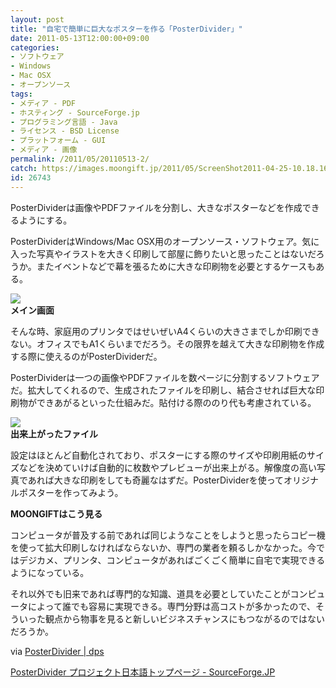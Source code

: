 ```yaml
---
layout: post
title: "自宅で簡単に巨大なポスターを作る「PosterDivider」"
date: 2011-05-13T12:00:00+09:00
categories:
- ソフトウェア
- Windows
- Mac OSX
- オープンソース
tags: 
- メディア - PDF
- ホスティング - SourceForge.jp
- プログラミング言語 - Java
- ライセンス - BSD License
- プラットフォーム - GUI
- メディア - 画像
permalink: /2011/05/20110513-2/
catch: https://images.moongift.jp/2011/05/ScreenShot2011-04-25-10.18.16_thumb.png
id: 26743
---
```

PosterDividerは画像やPDFファイルを分割し、大きなポスターなどを作成できるようにする。

  

PosterDividerはWindows/Mac OSX用のオープンソース・ソフトウェア。気に入った写真やイラストを大きく印刷して部屋に飾りたいと思ったことはないだろうか。またイベントなどで幕を張るために大きな印刷物を必要とするケースもある。

  

![](https://images.moongift.jp/2011/05/ScreenShot2011-04-25-10.16.53_thumb.png)  
**メイン画面**

  

そんな時、家庭用のプリンタではせいぜいA4くらいの大きさまでしか印刷できない。オフィスでもA1くらいまでだろう。その限界を越えて大きな印刷物を作成する際に使えるのがPosterDividerだ。

  
<!--more-->  

PosterDividerは一つの画像やPDFファイルを数ページに分割するソフトウェアだ。拡大してくれるので、生成されたファイルを印刷し、結合させれば巨大な印刷物ができあがるといった仕組みだ。貼付ける際ののり代も考慮されている。

  

![](https://images.moongift.jp/2011/05/ScreenShot2011-04-25-10.18.16_thumb.png)  
**出来上がったファイル**

  

設定はほとんど自動化されており、ポスターにする際のサイズや印刷用紙のサイズなどを決めていけば自動的に枚数やプレビューが出来上がる。解像度の高い写真であれば大きな印刷をしても奇麗なはずだ。PosterDividerを使ってオリジナルポスターを作ってみよう。

  
  
  

**MOONGIFTはこう見る**

  

コンピュータが普及する前であれば同じようなことをしようと思ったらコピー機を使って拡大印刷しなければならないか、専門の業者を頼るしかなかった。今ではデジカメ、プリンタ、コンピュータがあればごくごく簡単に自宅で実現できるようになっている。

  

それ以外でも旧来であれば専門的な知識、道具を必要としていたことがコンピュータによって誰でも容易に実現できる。専門分野は高コストが多かったので、そういった観点から物事を見ると新しいビジネスチャンスにもつながるのではないだろうか。

  

via [PosterDivider | dps](http://dpsmac.com/12034)

  

[PosterDivider プロジェクト日本語トップページ - SourceForge.JP](http://sourceforge.jp/projects/posterdivider/)


